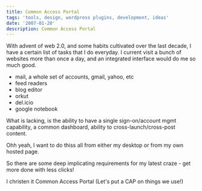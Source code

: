 ```yaml
---
title: Common Access Portal
tags: 'tools, design, wordpress plugins, development, ideas'
date: '2007-01-20'
description: Common Access Portal
---
```


With advent of web 2.0, and some habits cultivated over the last decade, I have a certain list of tasks that I do everyday. I current visit a bunch of websites more than once a day, and an integrated interface would do me so much good.

- mail, a whole set of accounts, gmail, yahoo, etc  
- feed readers  
- blog editor  
- orkut  
- del.icio  
- google notebook

What is lacking, is the ability to have a single sign-on/account mgmt capability, a common dashboard, ability to cross-launch/cross-post content.

Ohh yeah, I want to do thiss all from either my desktop or from my own hosted page.

So there are some deep implicating requirements for my latest craze - get more done with less clicks!

I christen it Common Access Portal (Let's put a CAP on things we use!)

